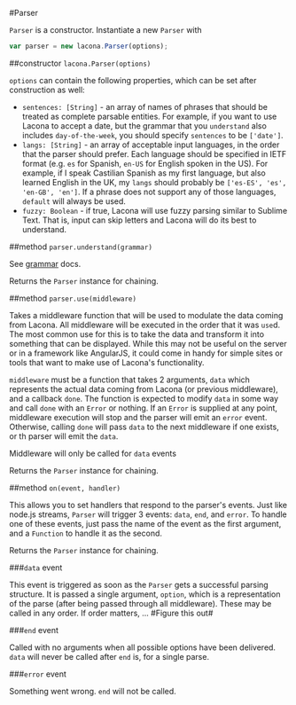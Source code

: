 #Parser

`Parser` is a constructor. Instantiate a new `Parser` with

```javascript
var parser = new lacona.Parser(options);
```

##constructor `lacona.Parser(options)`

`options` can contain the following properties, which can be set after construction as well:

- `sentences: [String]` - an array of names of phrases that should be treated as complete parsable entities. For example, if you want to use Lacona to accept a date, but the grammar that you `understand` also includes `day-of-the-week`, you should specify `sentences` to be `['date']`.
- `langs: [String]` - an array of acceptable input languages, in the order that the parser should prefer. Each language should be specified in IETF format (e.g. `es` for Spanish, `en-US` for English spoken in the US). For example, if I speak Castilian Spanish as my first language, but also learned English in the UK, my `langs` should probably be `['es-ES', 'es', 'en-GB', 'en']`. If a phrase does not support any of those languages, `default` will always be used.
- `fuzzy: Boolean` - if true, Lacona will use fuzzy parsing similar to Sublime Text. That is, input can skip letters and Lacona will do its best to understand.

##method `parser.understand(grammar)`

See [grammar](doc/grammar.md) docs.

Returns the `Parser` instance for chaining.

##method `parser.use(middleware)`

Takes a middleware function that will be used to modulate the data coming from Lacona. All middleware will be executed in the order that it was `use`d. The most common use for this is to take the data and transform it into something that can be displayed. While this may not be useful on the server or in a framework like AngularJS, it could come in handy for simple sites or tools that want to make use of Lacona's functionality.

`middleware` must be a function that takes 2 arguments, `data` which represents the actual data coming from Lacona (or previous middleware), and a callback `done`. The function is expected to modify `data` in some way and call `done` with an `Error` or nothing. If an `Error` is supplied at any point, middleware execution will stop and the parser will emit an `error` event. Otherwise, calling `done` will pass `data` to the next middleware if one exists, or th parser will emit the `data`.

Middleware will only be called for `data` events

Returns the `Parser` instance for chaining.

##method `on(event, handler)`

This allows you to set handlers that respond to the parser's events. Just like node.js streams, `Parser` will trigger 3 events: `data`, `end`, and `error`. To handle one of these events, just pass the name of the event as the first argument, and a `Function` to handle it as the second.

Returns the `Parser` instance for chaining.

###`data` event

This event is triggered as soon as the `Parser` gets a successful parsing structure. It is passed a single argument, `option`, which is a representation of the parse (after being passed through all middleware). These may be called in any order. If order matters, ... #Figure this out#

###`end` event

Called with no arguments when all possible options have been delivered. `data` will never be called after `end` is, for a single parse.

###`error` event

Something went wrong. `end` will not be called.
